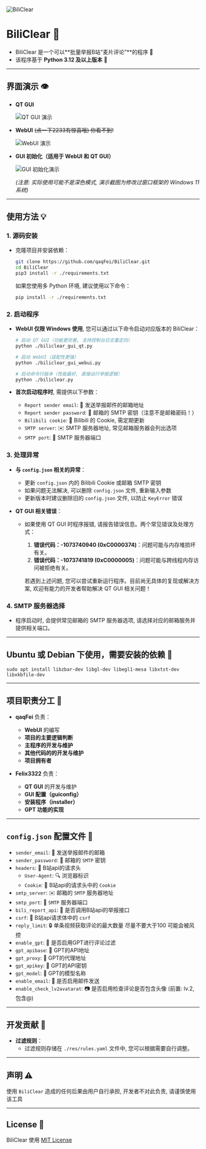![BiliClear](https://socialify.git.ci/qaqFei/BiliClear/image?description=1&descriptionEditable=Report%20violating%20Bilibili%20users%20in%20batches.&font=Jost&forks=1&issues=1&language=1&name=1&owner=1&pattern=Charlie%20Brown&pulls=1&stargazers=1&theme=Auto)

# BiliClear 🎯

- BiliClear 是一个可以**批量举报B站“麦片评论”**的程序 🚨
- 该程序基于 **Python 3.12 及以上版本** 🐍

---

## 界面演示 👁️

- **QT GUI**
  
  ![QT GUI 演示](https://github.com/qaqFei/BiliClear/blob/main/readme-res/QT_GUI%E6%BC%94%E7%A4%BA.png)
  
- **WebUI** ~~(点一下2233有惊喜哦) 你看不到!~~
  
  ![WebUI 演示](https://github.com/qaqFei/BiliClear/blob/main/readme-res/WebUI%E6%BC%94%E7%A4%BA.png)
  
- **GUI 初始化（适用于 WebUI 和 QT GUI）**
  
  ![GUI 初始化演示](https://github.com/qaqFei/BiliClear/blob/main/readme-res/GUI%E5%88%9D%E5%A7%8B%E5%8C%96%E6%BC%94%E7%A4%BA.png)

  *(注意: 实际使用可能不是深色模式, 演示截图为修改过窗口框架的 Windows 11 系统)*

---

## 使用方法 💡

### 1. 源码安装

- 克隆项目并安装依赖：
  
  ```bash
  git clone https://github.com/qaqFei/BiliClear.git
  cd BiliClear
  pip3 install -r ./requirements.txt
  ```
  
  如果您使用多 Python 环境, 建议使用以下命令：
  
  ```bash
  pip install -r ./requirements.txt
  ```

### 2. 启动程序

- **WebUI 仅限 Windows 使用**, 您可以通过以下命令启动对应版本的 BiliClear：

  ```bash
  # 启动 QT GUI（功能更完善, 支持控制台日志重定向）
  python ./biliclear_gui_qt.py

  # 启动 WebUI（适配性更强）
  python ./biliclear_gui_webui.py

  # 启动命令行版本（性能最好, 直接运行举报逻辑）
  python ./biliclear.py
  ```

- **首次启动程序时**, 需提供以下参数：
  - `Report sender email`: 📧 发送举报邮件的邮箱地址
  - `Report sender password`: 🔑 邮箱的 SMTP 密钥（注意不是邮箱密码！）
  - `Bilibili cookie`: 🍪 Bilibili 的 Cookie, 需定期更新
  - `SMTP server`: ✉️ SMTP 服务器地址, 常见邮箱服务器会列出选项
  - `SMTP port`: 🚪 SMTP 服务器端口

### 3. 处理异常

- **与 `config.json` 相关的异常**：
  - 更新 `config.json` 内的 Bilibili Cookie 或邮箱 SMTP 密钥
  - 如果问题无法解决, 可以删除 `config.json` 文件, 重新输入参数
  - 更新版本时建议删除旧的 `config.json` 文件, 以防止 `KeyError` 错误

- **QT GUI 相关错误**：
  - 如果使用 QT GUI 时程序报错, 请报告错误信息。两个常见错误及处理方式：
    1. **错误代码：-1073740940 (0xC0000374)**：问题可能与内存堆损坏有关。
    2. **错误代码：-1073741819 (0xC0000005)**：问题可能与跨线程内存访问被拒绝有关。

    若遇到上述问题, 您可以尝试重新运行程序。目前尚无具体的复现或解决方案, 欢迎有能力的开发者帮助解决 QT GUI 相关问题！

### 4. SMTP 服务器选择

- 程序启动时, 会提供常见邮箱的 SMTP 服务器选项, 请选择对应的邮箱服务并提供相关端口。

---

## Ubuntu 或 Debian 下使用，需要安装的依赖 🐧
```
sudo apt install libzbar-dev libgl-dev libegl1-mesa libxtst-dev libxkbfile-dev
```
---
## 项目职责分工 👥

- **qaqFei** 负责：
  - **WebUI** 的编写
  - **项目的主要逻辑判断**
  - **主程序的开发与维护**
  - **其他代码的的开发与维护**
  - **项目拥有者**

- **Felix3322** 负责：
  - **QT GUI** 的开发与维护
  - **GUI 配置（guiconfig）**
  - **安装程序（installer）**
  - **GPT 功能的实现**

---

## `config.json` 配置文件 📝
- `sender_email`: 📧 发送举报邮件的邮箱
- `sender_password`: 🔑 邮箱的 `SMTP` 密钥
- `headers`: 📨 B站api的请求头
    - `User-Agent`: 🔍 浏览器标识
    - `Cookie`: 🍪 B站api的请求头中的 `Cookie`
- `smtp_server`: ✉️ 邮箱的 `SMTP` 服务器地址
- `smtp_port`: 🚪 `SMTP` 服务器端口
- `bili_report_api`: 📡 是否调用B站api的举报接口
- `csrf`: 🔐 B站api请求体中的 `csrf`
- `reply_limit`: 🔒 单条视频获取评论的最大数量 尽量不要大于100 可能会被风控
- `enable_gpt`: 🤖 是否启用GPT进行评论过滤
- `gpt_apibase`: 🔗 GPT的API地址
- `gpt_proxy`: 🔗 GPT的代理地址
- `gpt_apikey`: 🔑 GPT的API密钥
- `gpt_model`: 🧠 GPT的模型名称
- `enable_email`: 📧 是否启用邮件发送
- `enable_check_lv2avatarat`: 📷 是否启用检查评论是否包含头像 (前置: lv.2, 包含@)

---

## 开发贡献 🤝

- **过滤规则**：
  - 过滤规则存储在 `./res/rules.yaml` 文件中, 您可以根据需要自行调整。

---

## 声明 ⚠️

使用 `BiliClear` 造成的任何后果由用户自行承担, 开发者不对此负责, 请谨慎使用该工具

---

## License 📄

BiliClear 使用 [MIT License](LICENSE)
